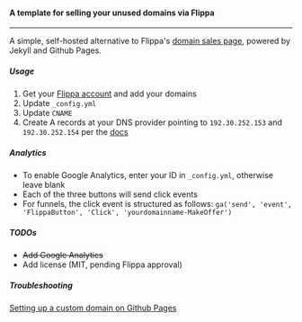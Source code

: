 #### A template for selling your unused domains via Flippa
___

A simple, self-hosted alternative to Flippa's [domain sales page](https://salespage.flippa.com/), powered by Jekyll and Github Pages.   

##### Usage

1. Get your [Flippa account](https://flippa.com/) and add your domains  
1. Update `_config.yml`  
1. Update `CNAME`  
1. Create A records at your DNS provider pointing to `192.30.252.153` and `192.30.252.154` per the [docs](https://help.github.com/articles/tips-for-configuring-an-a-record-with-your-dns-provider/#configuring-an-a-record-with-your-dns-provider)  

##### Analytics  

- To enable Google Analytics, enter your ID in `_config.yml`, otherwise leave blank  
- Each of the three buttons will send click events  
- For funnels, the click event is structured as follows: `ga('send', 'event', 'FlippaButton', 'Click', 'yourdomainname-MakeOffer')`  

##### TODOs  

- ~~Add Google Analytics~~  
- Add license (MIT, pending Flippa approval)  

##### Troubleshooting

[Setting up a custom domain on Github Pages](https://help.github.com/articles/setting-up-a-custom-domain-with-github-pages/)  
